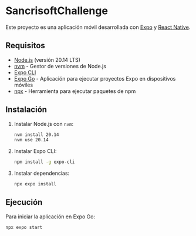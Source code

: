 # SancrisoftChallenge

Este proyecto es una aplicación móvil desarrollada con [Expo](https://expo.dev/) y [React Native](https://reactnative.dev/).

## Requisitos

- [Node.js](https://nodejs.org/) (versión 20.14 LTS)
- [nvm](https://github.com/nvm-sh/nvm) - Gestor de versiones de Node.js
- [Expo CLI](https://docs.expo.dev/workflow/expo-cli/)
- [Expo Go](https://expo.dev/client) - Aplicación para ejecutar proyectos Expo en dispositivos móviles
- [npx](https://www.npmjs.com/package/npx) - Herramienta para ejecutar paquetes de npm

## Instalación

1. Instalar Node.js con `nvm`:
    ```bash
    nvm install 20.14
    nvm use 20.14
    ```

2. Instalar Expo CLI:
    ```bash
    npm install -g expo-cli
    ```

3. Instalar dependencias:
    ```bash
    npx expo install
    ```

## Ejecución

Para iniciar la aplicación en Expo Go:
```bash
npx expo start
 ```


